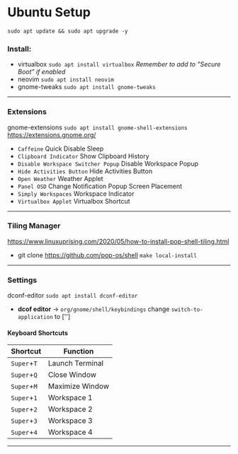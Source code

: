 # Ubuntu Setup

``sudo apt update && sudo apt upgrade -y``

### Install: 
- virtualbox ``sudo apt install virtualbox`` *Remember to add to "Secure Boot" if enabled*
- neovim ``sudo apt install neovim``
- gnome-tweaks ``sudo apt install gnome-tweaks``
___

### Extensions

gnome-extensions ``sudo apt install gnome-shell-extensions``
https://extensions.gnome.org/
- ``Caffeine`` Quick Disable Sleep
- ``Clipboard Indicator`` Show Clipboard History
- ``Disable Workspace Switcher Popup`` Disable Workspace Popup
- ``Hide Activities Button`` Hide Activities Button
- ``Open Weather`` Weather Applet
- ``Panel OSD`` Change Notification Popup Screen Placement
- ``Simply Workspaces`` Workspace Indicator
- ``Virtualbox Applet`` Virtualbox Shortcut
___

### Tiling Manager
https://www.linuxuprising.com/2020/05/how-to-install-pop-shell-tiling.html
- git clone https://github.com/pop-os/shell ``make local-install``
___

### Settings
dconf-editor ``sudo apt install dconf-editor``
- **dcof editor** -> ``org/gnome/shell/keybindings`` change ``switch-to-application`` to ['']
#### Keyboard Shortcuts
| Shortcut | Function |
|----------|----------|
|``Super``+``T`` | Launch Terminal |
|``Super``+``Q`` | Close Window |
|``Super``+``M`` | Maximize Window |
|``Super``+``1`` | Workspace 1 |
|``Super``+``2`` | Workspace 2 |
|``Super``+``3`` | Workspace 3 |
|``Super``+``4`` | Workspace 4 |
___
